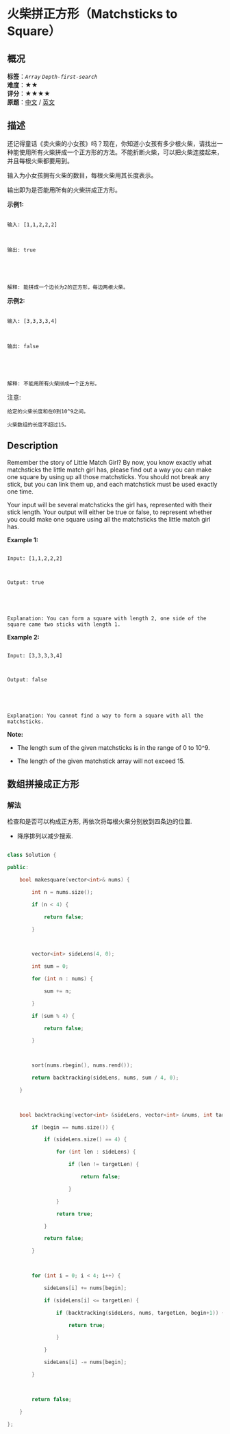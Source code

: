 # 火柴拼正方形（Matchsticks to Square）
## 概况
**标签**：*`Array`*  *`Depth-first-search`*<br>
**难度**：★★<br>
**评分**：★★★★<br>
**原题**：[中文](https://leetcode-cn.com/problems/matchsticks-to-square) / [英文](https://leetcode.com/problems/matchsticks-to-square)
## 描述

还记得童话《卖火柴的小女孩》吗？现在，你知道小女孩有多少根火柴，请找出一种能使用所有火柴拼成一个正方形的方法。不能折断火柴，可以把火柴连接起来，并且每根火柴都要用到。



输入为小女孩拥有火柴的数目，每根火柴用其长度表示。

输出即为是否能用所有的火柴拼成正方形。



**示例1:**

```

输入: [1,1,2,2,2]



输出: true





解释: 能拼成一个边长为2的正方形，每边两根火柴。

```





**示例2:**

```

输入: [3,3,3,3,4]



输出: false





解释: 不能用所有火柴拼成一个正方形。

```





注意:





	给定的火柴长度和在0到10^9之间。

	火柴数组的长度不超过15。



## Description

Remember the story of Little Match Girl? By now, you know exactly what matchsticks the little match girl has, please find out a way you can make one square by using up all those matchsticks. You should not break any stick, but you can link them up, and each matchstick must be used exactly one time.



 Your input will be several matchsticks the girl has, represented with their stick length. Your output will either be true or false, to represent whether you could make one square using all the matchsticks the little match girl has.



**Example 1:**

```

Input: [1,1,2,2,2]



Output: true





Explanation: You can form a square with length 2, one side of the square came two sticks with length 1.

```







**Example 2:**

```

Input: [3,3,3,3,4]



Output: false





Explanation: You cannot find a way to form a square with all the matchsticks.

```

**Note:**





- The length sum of the given matchsticks is in the range of 0 to 10^9.

- The length of the given matchstick array will not exceed 15.







## 数组拼接成正方形

### 解法

检查和是否可以构成正方形, 再依次将每根火柴分别放到四条边的位置.

- 降序排列以减少搜索.

```c++

class Solution {

public:

    bool makesquare(vector<int>& nums) {

        int n = nums.size();

        if (n < 4) {

            return false;

        }

        

        vector<int> sideLens(4, 0);

        int sum = 0;

        for (int n : nums) {

            sum += n;

        }

        if (sum % 4) {

            return false;

        }

        

        sort(nums.rbegin(), nums.rend());

        return backtracking(sideLens, nums, sum / 4, 0);

    }

    

    bool backtracking(vector<int> &sideLens, vector<int> &nums, int targetLen, int begin) {

        if (begin == nums.size()) {

            if (sideLens.size() == 4) {

                for (int len : sideLens) {

                    if (len != targetLen) {

                        return false;

                    }

                }

                return true;

            }

            return false;

        }

        

        for (int i = 0; i < 4; i++) {

            sideLens[i] += nums[begin];

            if (sideLens[i] <= targetLen) {

                if (backtracking(sideLens, nums, targetLen, begin+1)) {

                    return true;

                }

            }

            sideLens[i] -= nums[begin];

        }

        

        return false;

    }

};

```